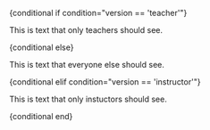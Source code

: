 {conditional if condition="version == 'teacher'"}

This is text that only teachers should see.

{conditional else}

This is text that everyone else should see.

{conditional elif condition="version == 'instructor'"}

This is text that only instuctors should see.

{conditional end}
